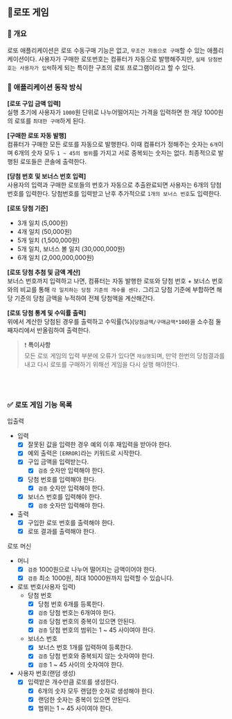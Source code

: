 ## 🎱로또 게임

### 📌 개요

로또 애플리케이션은 로또 수동구매 기능은 없고, `무조건 자동으로 구매`할 수 있는 애플리케이션이다.
사용자가 구매한 로또번호는 컴퓨터가 자동으로 발행해주지만, `실제 당첨번호는 사용자가 입력`하게 되는
특이한 구조의 로또 프로그램이라고 할 수 있다.

### 📌 애플리케이션 동작 방식

**[로또 구입 금액 입력]**   
실행 초기에 사용자가 `1000`원 단위로 나누어떨어지는 가격을 입력하면 한 개당 1000원의 로또를
`최대한 구매`하게 된다.

**[구매한 로또 자동 발행]**   
컴퓨터가 구매한 모든 로또를 자동으로 발행한다. 이때 컴퓨터가 정해주는
숫자는 `6개`이며 6개의 숫자 모두 `1 ~ 45의 범위`를 가지고 서로 중복되는 숫자는 없다.
최종적으로 발행된 로또들은 콘솔에 출력한다.

**[당첨 번호 및 보너스 번호 입력]**   
사용자의 입력과 구매한 로또들의 번호가 자동으로 추출완료되면 사용자는 6개의 당첨번호를 입력한다.
당첨번호를 입력받고 난후 추가적으로 `1개의 보너스 번호`도 입력한다.

**[로또 당첨 기준]**

- 3개 일치 (5,000원)
- 4개 일치 (50,000원)
- 5개 일치 (1,500,000원)
- 5개 일치, 보너스 볼 일치 (30,000,000원)
- 6개 일치 (2,000,000,000원)

**[로또 당첨 추첨 및 금액 계산]**   
보너스 번호까지 입력하고 나면, 컴퓨터는 자동 발행한 로또와 당첨 번호 + 보너스 번호와의 비교를 통해
`각 일치하는 당첨 기준의 개수를 센다.` 그리고 당첨 기준에 부합하면 해당 기준의 당첨 금액을 누적하여 전체 당첨액을 계산해간다.

**[로또 당첨 통계 및 수익률 출력]**   
위에서 계산한 당첨된 경우를 출력하고 수익률(%)(`당첨금액/구매금액*100`)을 소수점 둘째자리에서 반올림하여 출력한다.

> ❗️ **특이사항**   
> 모든 로또 게임의 입력 부분에 오류가 있다면 `재실행`되며,
> 만약 한번의 당첨결과를 내고 다시 로또를 구매하기 위해선 게임을 다시 실행 해야한다.

<br><br>

### ✅ 로또 게임 기능 목록

입출력
- 입력 
  - [x] 잘못된 값을 입력한 경우 예외 이후 재입력을 받아야 한다.
  - [x] 예외 출력은 `[ERROR]`라는 키워드로 시작한다.
  - [x] 구입 금액을 입력받는다.
    - [x] `검증` 숫자만 입력해야 한다.
  - [x] 당첨 번호를 입력해야 한다.
    - [x] `검증` 숫자만 입력해야 한다.
  - [x] 보너스 번호를 입력해야 한다.
    - [x] `검증` 숫자만 입력해야 한다.
- 출력
  - [x] 구입한 로또 번호를 출력해야 한다.
  - [x] 로또 결과를 출력해야 한다.

로또 머신
- 머니
  - [x] `검증` 1000원으로 나누어 떨어지는 금액이어야 한다.
  - [x] `검증` 최소 1000원, 최대 10000원까지 입력할 수 있습니다.
- 로또 번호(사용자 입력)
  - 당첨 번호
    - [x] 당첨 번호 6개를 등록한다.
    - [x] `검증` 당첨 번호는 6개여야 한다.
    - [x] `검증` 당첨 번호의 중복이 있으면 안된다.
    - [x] `검증` 당첨 번호의 범위는 1 ~ 45 사이여야 한다.
  - 보너스 번호
    - [x] 보너스 번호 1개를 입력하여 등록한다.
    - [x] `검증` 당첨 번호와 중복되지 않는 숫자여야 한다.
    - [x] `검증` 1 ~ 45 사이의 숫자여야 한다.
- 사용자 번호(랜덤 생성)
  - [x] 입력받은 개수만큼 로또를 생성한다.
    - [x] 6개의 숫자 모두 랜덤한 숫자로 생성해야 한다.
    - [x] 랜덤한 숫자는 중복이 있으면 안된다.
    - [x] 범위는 1 ~ 45 사이여야 한다.
